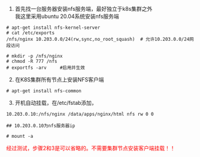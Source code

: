1. 首先找一台服务器安装nfs服务端，最好独立于k8s集群之外  
我这里采用ubuntu 20.04系统安装nfs服务端  
```
# apt-get install nfs-kernel-server  
# cat /etc/exports  
/nfs/nginx 10.203.0.0/24(rw,sync,no_root_squash)  # 允许10.203.0.0/24网段访问

# mkdir -p /nfs/nginx  
# chmod -R 777 /nfs
# exportfs -arv     #启用并生效
```
2. 在K8S集群所有节点上安装NFS客户端  
```
# apt-get install nfs-common  
```
3. 开机自动挂载，在/etc/fstab添加，
```
10.203.0.10:/nfs/nginx /data/apps/nginx/html nfs rw 0 0  

## 10.203.0.10为nfs服务器ip  

# mount -a 
```
<font color=red>经过测试，步骤2和3是可以省略的。不需要集群节点安装客户端挂载！！</font>
